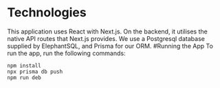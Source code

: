 # Technologies
This application uses React with Next.js. On the backend, it utilises the native API routes that Next.js provides. We use a Postgresql database supplied by ElephantSQL, and Prisma for our ORM.
#Running the App
To run the app, run the following commands:
```
npm install
npx prisma db push
npm run deb
```
